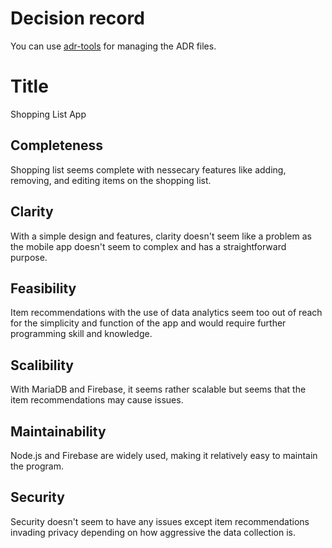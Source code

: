 # Decision record

You can use [adr-tools](https://github.com/npryce/adr-tools) for managing the ADR files.

# Title

Shopping List App

## Completeness

Shopping list seems complete with nessecary features like adding, removing, and editing items on the shopping list.

## Clarity

With a simple design and features, clarity doesn't seem like a problem as the mobile app doesn't seem to complex and has a straightforward purpose.

## Feasibility

Item recommendations with the use of data analytics seem too out of reach for the simplicity and function of the app and would require further programming skill and knowledge. 

## Scalibility

With MariaDB and Firebase, it seems rather scalable but seems that the item recommendations may cause issues.

## Maintainability

Node.js and Firebase are widely used, making it relatively easy to maintain the program.

## Security

Security doesn't seem to have any issues except item recommendations invading privacy depending on how aggressive the data collection is.
